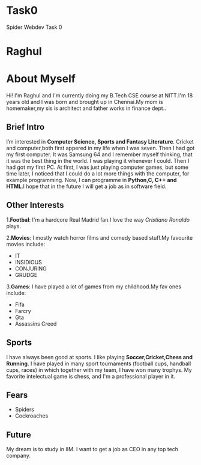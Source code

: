 # Task0
Spider Webdev Task 0

# Raghul

About Myself 
======================
Hi! I'm Raghul and I'm currently doing my B.Tech CSE course at NITT.I'm 18 years old and I was born and brought up in Chennai.My mom is homemaker,my sis is architect and father works in finance dept.. 


## Brief Intro
  I’m interested in **Computer Science, Sports and Fantasy Literature**. Cricket and computer,both first appered in my life when I was     seven. Then I had got my first computer. It was Samsung 64 and I remember myself thinking, that it was the best thing in the world. I   was playing it whenever I could. Then I had got my first PC. At first, I was just playing computer games, but some time later, I         noticed that I could do a lot more things with the computer, for example programming. Now, I can programme in **Python,C, C++ and       HTML**.I hope that in the future I will get a job as in software field.


## Other Interests
1.**Footbal**:
   I'm a hardcore Real Madrid fan.I love the way *Cristiano Ronaldo* plays.

2.**Movies**:
  I mostly watch horror films and comedy based stuff.My favourite movies include:
  * IT
  * INSIDIOUS
  * CONJURING
  * GRUDGE
  
3.**Games**:
  I have played a lot of games from my childhood.My fav ones include:
  * Fifa
  * Farcry
  * Gta
  * Assassins Creed
  
   
## Sports
I have always been good at sports. I like playing **Soccer,Cricket,Chess and Running**. I have played in many sport tournaments     (football cups, handball cups, races) in which together with my team, I have won many trophys. My favorite intelectual game is chess,   and I'm a professional player in it.


## Fears
   * Spiders
   * Cockroaches
   

## Future
   My dream is to study in IIM. I want to get a job as CEO in any top tech company.
